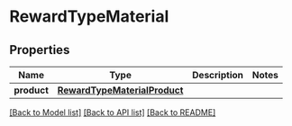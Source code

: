 # RewardTypeMaterial


## Properties
Name | Type | Description | Notes
------------ | ------------- | ------------- | -------------
**product** | [**RewardTypeMaterialProduct**](RewardTypeMaterialProduct.md) |  | 

[[Back to Model list]](../README.md#documentation-for-models) [[Back to API list]](../README.md#documentation-for-api-endpoints) [[Back to README]](../README.md)


